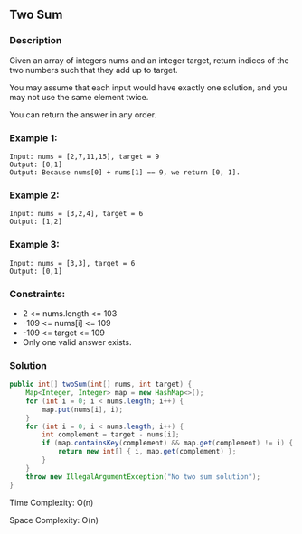 ## Two Sum

### Description
Given an array of integers nums and an integer target, return indices of the two numbers such that they add up to target.

You may assume that each input would have exactly one solution, and you may not use the same element twice.

You can return the answer in any order.

### Example 1:
```
Input: nums = [2,7,11,15], target = 9
Output: [0,1]
Output: Because nums[0] + nums[1] == 9, we return [0, 1].
```
### Example 2:
```
Input: nums = [3,2,4], target = 6
Output: [1,2]
```
### Example 3:
```
Input: nums = [3,3], target = 6
Output: [0,1]
```

### Constraints:
- 2 <= nums.length <= 103
- -109 <= nums[i] <= 109
- -109 <= target <= 109
- Only one valid answer exists.

### Solution
```java
public int[] twoSum(int[] nums, int target) {
    Map<Integer, Integer> map = new HashMap<>();
    for (int i = 0; i < nums.length; i++) {
        map.put(nums[i], i);
    }
    for (int i = 0; i < nums.length; i++) {
        int complement = target - nums[i];
        if (map.containsKey(complement) && map.get(complement) != i) {
            return new int[] { i, map.get(complement) };
        }
    }
    throw new IllegalArgumentException("No two sum solution");
}
```

Time Complexity: O(n)

Space Complexity: O(n)
